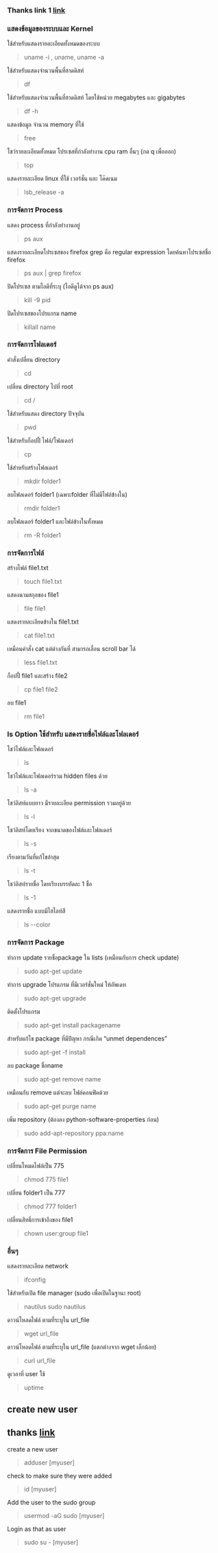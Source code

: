 ### Thanks link 1 [link](https://devahoy.com/posts/basic-command-line-ubuntu/)

### แสดงข้อมูลของระบบและ Kernel

ใช้สำหรับแสดงรายละเอียดทั้งหมดของระบบ
> uname -i , uname, uname -a

ใช้สำหรับแสดงจำนวนพื้นที่ฮาดดิสท์
> df

ใช้สำหรับแสดงจำนวนพื้นที่ฮาดดิสท์ โดยใช้หน่วย megabytes และ gigabytes
> df -h

แสดงข้อมูล จำนวน memory ที่ใช้
> free

โชว์รายละเอียดทั้งหมด โปรเซสที่กำลังทำงาน cpu ram อื่นๆ (กด q เพื่อออก)
> top

แสดงรายละเอียด linux ที่ใช้ เวอร์ชั่น และ โค๊ดเนม
> lsb_release -a

### การจัดการ Process

แสดง process ที่กำลังทำงานอยู่
> ps aux

แสดงรายละเอียดโปรเซสของ firefox grep คือ regular expression โดยค้นหาโปรเซสชื่อ firefox
> ps aux | grep firefox

ปิดโปรเซส ตามไอดีที่ระบุ (ไอดีดูได้จาก ps aux)
> kill -9 pid

ปิดโปรเซสของโปรแกรม name
> killall name

### การจัดการโฟลเดอร์

คำสั่งเปลี่ยน directory
> cd

เปลี่ยน directory ไปที่ root
> cd /

ใช้สำหรับแสดง directory ปัจจุบัน
> pwd

ใช้สำหรับก็อปปี้ ไฟล์/โฟลเดอร์
> cp

ใช้สำหรับสร้างโฟลเดอร์
> mkdir folder1

ลบโฟลเดอร์ folder1 (เฉพาะfolder ที่ไม่มีไฟล์ข้างใน)
> rmdir folder1

ลบโฟลเดอร์ folder1 และไฟล์ข้างในทั้งหมด
> rm -R folder1

### การจัดการไฟล์

สร้างไฟล์ file1.txt
> touch file1.txt

แสดงนามสกุลของ file1
> file file1

แสดงรายละเอียดข้างใน file1.txt
> cat file1.txt

เหมือนคำสั่ง cat แต่ต่างกันที่ สามารถเลื่อน scroll bar ได้
> less file1.txt

ก็อปปี้ file1 และสร้าง file2
> cp file1 file2

ลบ file1
> rm file1

### ls Option ใช้สำหรับ แสดงรายชื่อไฟล์และโฟลเดอร์

โชว์ไฟล์และโฟลเดอร์
> ls

โชว์ไฟล์และโฟลเดอร์รวม hidden files ด้วย
> ls -a

โชว์ลิสท์แบบยาว มีรายละเอียด permission รวมอยู่ด้วย
> ls -l

โชว์ลิสท์โดยเรียง จากขนาดของไฟล์และโฟลเดอร์
> ls -s

เรียงตามวันที่แก้ไขล่าสุด
> ls -t

โชว์ลิสท์รายชื่อ โดยเรียงบรรทัดละ 1 ชื่อ
> ls -1

แสดงรายชื่อ แบบมีไฮไลท์สี
> ls --color

### การจัดการ Package

ทำการ update รายชื่อpackage ใน lists (เหมือนกับการ check update)
> sudo apt-get update

ทำการ upgrade โปรแกรม ที่มีเวอร์ชั่นใหม่ ให้อัพเดท
> sudo apt-get upgrade

ติดตั้งโปรแกรม
> sudo apt-get install packagename

สำหรับแก้ไข package ที่มีปัญหา กรณีเกิด “unmet dependences”
> sudo apt-get -f install

ลบ package ชื่อname
> sudo apt-get remove name

เหมือนกับ remove แต่จะลบ ไฟล์คอนฟิคด้วย
> sudo apt-get purge name

เพิ่ม repository (ต้องลง python-software-properties ก่อน)
> sudo add-apt-repository ppa:name

### การจัดการ File Permission

เปลี่ยนโหมดไฟล์เป็น 775
> chmod 775 file1

เปลี่ยน folder1 เป็น 777
> chmod 777 folder1

เปลี่ยนสิทธิ์การเข้าถึงของ file1
> chown user:group file1

### อื่นๆ

แสดงรายละเอียด network
> ifconfig

ใช้สำหรับเปิด file manager (sudo เพื่อเปิดในฐานะ root)
> nautilus 
> sudo nautilus

ดาวน์โหลดไฟล์ ตามที่ระบุใน url_file
> wget url_file

ดาวน์โหลดไฟล์ ตามที่ระบุใน url_file (แตกต่างจาก wget เล็กน้อย)
> curl url_file

ดูเวลาที่ user ใช้
> uptime

## create new user
## thanks [link](https://www.youtube.com/watch?v=RE2PLyFqCzE)

create a new user
> adduser [myuser]

check to make sure they were added
> id [myuser]

Add the user to the sudo group
> usermod -aG sudo [myuser]

Login as that as user
> sudo su - [myuser]















































